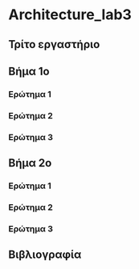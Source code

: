# Architecture_lab3  

## Τρίτο εργαστήριο   

## Βήμα 1ο  

### Ερώτημα 1   

### Ερώτημα 2  

### Ερώτημα 3   

## Βήμα 2ο  

### Ερώτημα 1   

### Ερώτημα 2  

### Ερώτημα 3   

## Βιβλιογραφία  




